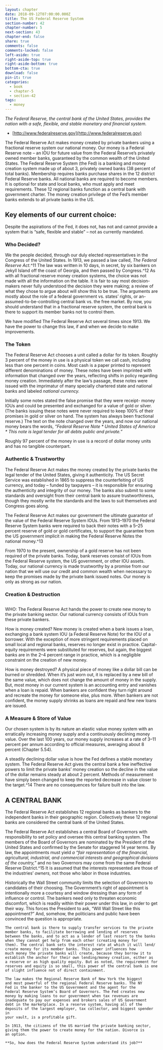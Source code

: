 ```yaml
---
layout: chapter
date: 2018-09-12T07:00:00.000Z
title: The US Federal Reserve System
section-number: 42
chapter-number: 5
next-section: 43
chapter-end: false
share: true
comments: false
comments-locked: false
left-aside: true
right-aside-top: true
right-aside-bottom: true
bottom-cta: true
download: false
pin-it: true
categories:
  - book
  - chapter-5
  - section-42
tags:
  - money
---
```

_The Federal Reserve, the central bank of the United States, provides the nation
with a safe, flexible, and stable monetary and financial system._ 
- [http://www.federalreserve.gov](http://www.federalreserve.gov)

The Federal Reserve Act makes money created by private bankers
using a fractional reserve system our national money. Our money is
a Federal Reserve note – an IOU for future value from the Federal
Reserve’s privately owned member banks, guaranteed by the common
wealth of the United States. The Federal Reserve System (the Fed)
is a banking and money creation system made up of about 3,
privately owned banks (38 percent of total banks). Membership
requires banks purchase shares in the 12 district Federal Reserve banks.
All national banks are required to become members. It is optional for
state and local banks, who must apply and meet requirements. These
12 regional banks function as a central bank with government charter.
The money creation privilege of the Fed’s member banks extends to
all private banks in the US.

## Key elements of our current choice:

Despite the aspirations of the Fed, it does not, has not and cannot
provide a system that is “safe, flexible and stable” – not as currently
mandated.

### Who Decided?

We the people decided, through our duly elected representatives in
the Congress of the United States. In 1913, we passed a law called, _The
Federal Reserve Act._^11 The law was written in 10 days, in secret, by six
bankers on Jekyll Island off the coast of Georgia, and then passed
by Congress.^12 As with all fractional reserve money creation systems,
the choice was not made with all the information on the table. It is
fair to say most decision-makers never fully understood the decision
they were making; a review of what they chose to argue about will show this to be true. The arguments are mostly about the role of a
federal government vs. states’ rights, or an-assumed-to-be-controlling
central bank vs. the free market. By now, you should understand that
in a fractional reserve system, the central bank is there to support its
member banks not to control them.

We have modified The Federal Reserve Act several times since 1913.
We have the power to change this law, if and when we decide to make
improvements.

### The Token

The Federal Reserve Act chooses a unit called a dollar for its token.
Roughly 3 percent of the money in use is a physical token we call
cash, including less than one percent in coins. Most cash is a paper
printed to represent different denominations of money. These notes
have been imprinted with information that changed over the years,
reflecting shifts in policy regarding money creation. Immediately
after the law’s passage, these notes were issued with the imprimatur
of many specially chartered state and national banks and labeled
_national currency._

Initially some notes stated the false promise that they were receipt-
money IOUs and could be presented and exchanged for a value of
gold or silver. (The banks issuing these notes were never required to
keep 100% of their promises in gold or silver on hand. The system has
always been fractional reserve.) The text on the note changed over the
years, and now our national money bears the words, _“Federal Reserve
Note * United States of America * This note is legal tender for all debts
public and private.”_

Roughly 97 percent of the money in use is a record of dollar money
units and has no tangible counterpart.

### Authentic & Trustworthy

The Federal Reserve Act makes the money created by the private
banks the legal tender of the United States, giving it authenticity.
The US Secret Service was established in 1865 to suppress the counterfeiting of US currency, and today – funded by taxpayers – it is
responsible for ensuring the authenticity and integrity of our money.
The banks also submit to some standards and oversight from their
central bank to assure trustworthiness, though they mostly write the
standards and the laws to suit themselves and Congress goes along.

The Federal Reserve Act makes our government the ultimate
guarantor of the value of the Federal Reserve System IOUs. From
1913–1970 the Federal Reserve System banks were required to back
their notes with a 5–25 percent reserve of gold or gold certificates, to
support the guarantee from the US government implicit in making
the Federal Reserve Notes the national money.^13

From 1970 to the present, ownership of a gold reserve has not been
required of the private banks. Today, bank reserves consist of IOUs
from the Federal Reserve system, the US government, or other IOU
assets. Today, our national currency is made trustworthy by a promise
from our nation that we will use our credit and common wealth
when necessary to keep the promises made by the private bank issued
notes. Our money is only as strong as our nation.

### Creation & Destruction
```
```
WHO: The Federal Reserve Act hands the power to create new
money to the private banking sector. Our national currency consists
of IOUs from these private bankers.

How is money created? New money is created when a bank issues a
loan, exchanging a bank system IOU (a Federal Reserve Note) for the
IOU of a borrower. With the exception of more stringent requirements
placed on small local and regional banks, reserves no longer exist in
practice. Capital-equity requirements were substituted for reserves,
but again, the biggest banks are in the 2–4 percent range in practice,
which is a negligible constraint on the creation of new money.

How is money destroyed? A physical piece of money like a dollar bill
can be burned or shredded. When it’s just worn out, it is replaced by
a new bill of the same value, which does not change the amount of
money in the supply. But, most money in our current system is an
accounting entry and vanishes when a loan is repaid. When bankers
are confident they turn right around and recreate the money for
someone else, plus more. When bankers are not confident, the money
supply shrinks as loans are repaid and few new loans are issued.

### A Measure & Store of Value

Our chosen system is by its nature an elastic value money system with
an erratically increasing money supply and a continuously declining
money value. Over the last 100 years, our money supply increases
at a rate of 3–11 percent per annum according to official measures,
averaging about 8 percent (Chapter 5.54).

A steadily declining dollar value is how the Fed defines a stable
monetary system. The Federal Reserve Act gives the central bank a
few ineffective powers to limit the private banks’ money creation
so the decline in the value of the dollar remains steady at about
2 percent. Methods of measurement have simply been changed to
keep the reported decrease in value closer to the target.^14 There are no
consequences for failure built into the law.

## A CENTRAL BANK

The Federal Reserve Act establishes 12 regional banks as bankers to
the independent banks in their geographic region. Collectively these
12 regional banks are considered the central bank of the United States.

The Federal Reserve Act establishes a central Board of Governors
with responsibility to set policy and oversee this central banking
system. The members of the Board of Governors are nominated
by the President of the United States and confirmed by the Senate
for staggered 14 year terms. By law, the appointments must yield
_a “fair representation of the financial, agricultural, industrial, and
commercial interests and geographical divisions of the country,”_ and no
two Governors may come from the same Federal Reserve District.^15
It is assumed that the interests represented are those of the industries’
_owners,_ not those who labor in those industries.

Historically the Wall Street community limits the selection of
Governors to candidates of their choosing. The Government’s right
of appointment is intentionally more a courtesy and window dressing
than any form of influence or control. The bankers need only to
threaten economic discomfort, which is readily within their power
under this law, in order to get their way. This forces the President
to ask, “Will Wall Street like this appointment?” And, somehow,
the politicians and public have been convinced the question is
appropriate.
```
The central bank is there to supply transfer services to the private
member banks, to facilitate borrowing and lending of reserves
between the banks, and to act as a lender of last resort to the banks
when they cannot get help from each other (creating money for
them). The central bank sets the interest rate at which it will lend/
create money for its member banks. This power influences how
much money the private banks will create, because they borrow it to
establish the anchor for their own lending/money creation, either as
a reserve or as high quality equity. But as noted, the requirement for
reserves and equity is so small, this power of the central bank is one
of slight influence not of direct containment.

The law makes the Regional Reserve Bank of New York the biggest
and most powerful of the regional Federal Reserve banks. The NY
Fed is the banker to the US Government and the agent for the
Federal Reserve System’s Board of Governors. The Fed creates new
money by making loans to our government when tax revenues are
inadequate to pay our expenses and brokers sales of US Government
debt in the marketplace. In a reserve system, having all of the
deposits of the largest employer, tax collector, and biggest spender in
your vault, is a profitable gift.

In 1913, the citizens of the US married the private banking sector,
giving them the power to create money for the nation. Divorce is
an option.

**So, how does the Federal Reserve System understand its job?**
